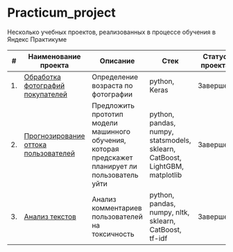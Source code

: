 # Practicum_project

 Несколько учебных проектов, реализованных в процессе обучения в Яндекс Практикуме

| #    | Наименование проекта                | Описание                                                     | Стек  |  Статус проекта                                                      |
| ---- | ------------------------------------------------------------ | ------------------------------------------------------------ | ------------------------------------------------------------ | -------------- |
| 1.   | [Обработка фотографий покупателей](https://github.com/lrs42/practicum_project/tree/main/age%20by%20photo) | Определение возраста по фотографии | python, Keras              | Завершен 
| 2.   | [Прогнозирование оттока пользователей](https://github.com/lrs42/practicum_project/tree/main/telrcom) | Предложить прототип модели машинного обучения, которая предскажет планирует ли пользователь уйти | python, pandas, numpy, statsmodels, sklearn, CatBoost, LightGBM, matplotlib | Завершен
| 3.   | [Анализ текстов](https://github.com/lrs42/practicum_project/tree/main/text) | Анализ комментариев пользователей на токсичность             | python, pandas, numpy, nltk, sklearn, CatBoost, tf-idf | Завершен

